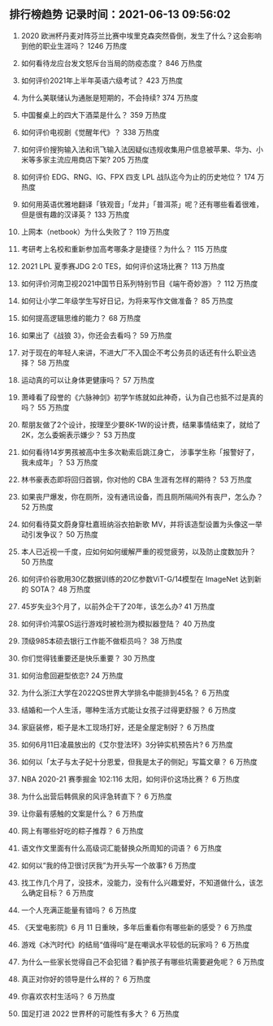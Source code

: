 
## 排行榜趋势 记录时间：2021-06-13 09:56:02
  
  1. 2020 欧洲杯丹麦对阵芬兰比赛中埃里克森突然昏倒，发生了什么？这会影响到他的职业生涯吗？ 1246 万热度
    
  2. 如何看待龙应台发文怒斥台当局的防疫态度？ 846 万热度
    
  3. 如何评价2021年上半年英语六级考试？ 423 万热度
    
  4. 为什么美联储认为通胀是短期的，不会持续? 374 万热度
    
  5. 中国餐桌上的四大下酒菜是什么？ 359 万热度
    
  6. 如何评价电视剧《觉醒年代》？ 338 万热度
    
  7. 如何评价搜狗输入法和讯飞输入法因疑似违规收集用户信息被苹果、华为、小米等多家主流应用商店下架? 205 万热度
    
  8. 如何评价 EDG、RNG、IG、FPX 四支 LPL 战队迄今为止的历史地位？ 174 万热度
    
  9. 如何用英语优雅地翻译「铁观音」「龙井」「普洱茶」呢？还有哪些看着很难，但是很有趣的汉译英？ 133 万热度
    
  10. 上网本（netbook）为什么失败了？ 119 万热度
    
  11. 考研考上名校和重新参加高考哪条才是捷径？为什么？ 115 万热度
    
  12. 2021 LPL 夏季赛JDG 2:0 TES，如何评价这场比赛？ 113 万热度
    
  13. 如何评价河南卫视2021中国节日系列特别节目《端午奇妙游》？ 112 万热度
    
  14. 如何让小学二年级学生写好日记，为将来写作文做准备？ 85 万热度
    
  15. 如何提高逻辑思维的能力？ 68 万热度
    
  16. 如果出了《战狼 3》，你还会去看吗？ 59 万热度
    
  17. 对于现在的年轻人来讲，不进大厂不入国企不考公务员的话还有什么职业选择？ 58 万热度
    
  18. 运动真的可以让身体更健康吗？ 57 万热度
    
  19. 萧峰看了段誉的《六脉神剑》初学乍练就如此神奇，认为自己也抵不过是真的吗？ 55 万热度
    
  20. 帮朋友做了2个设计，按理至少要8K-1W的设计费，结果事情结束了，就给了2K，怎么委婉表示嫌少？ 53 万热度
    
  21. 如何看待14岁男孩被高中生多次勒索后跳江身亡， 涉事学生称「报警好了，我未成年」？ 53 万热度
    
  22. 林书豪表态即将回归首钢，你对他的 CBA 生涯有怎样的期待？ 53 万热度
    
  23. 如果丧尸爆发，你在厕所，没有通讯设备，而且厕所隔间外有丧尸，怎么办？ 52 万热度
    
  24. 如何看待莫文蔚身穿杜嘉班纳浴衣拍新歌 MV，并将该造型设置为头像这一举动引发争议？ 50 万热度
    
  25. 本人已近视一千度，应如何如何缓解严重的视觉疲劳，以及防止度数加升？ 50 万热度
    
  26. 如何评价谷歌用30亿数据训练的20亿参数ViT-G/14模型在 ImageNet 达到新的 SOTA？ 48 万热度
    
  27. 45岁失业3个月了，以前外企干了20年，该怎么办? 41 万热度
    
  28. 如何评价鸿蒙OS运行游戏时被检测为模拟器登陆？ 40 万热度
    
  29. 顶级985本硕去银行工作能不做柜员吗？ 38 万热度
    
  30. 你们觉得钱重要还是快乐重要？ 30 万热度
    
  31. 如何治愈回避型依恋? 24 万热度
    
  32. 为什么浙江大学在2022QS世界大学排名中能排到45名？ 6 万热度
    
  33. 结婚和一个人生活，哪种生活方式能让女孩子过得更舒服？ 6 万热度
    
  34. 家庭装修，柜子是木工现场打好，还是全屋定制好？ 6 万热度
    
  35. 如何6月11日凌晨放出的《艾尔登法环》3分钟实机预告片? 6 万热度
    
  36. 如何以「太子与太子妃十分恩爱，但我是太子的侧妃」写篇文章？ 6 万热度
    
  37. NBA 2020-21 赛季掘金 102:116 太阳，如何评价这场比赛？ 6 万热度
    
  38. 为什么出营后韩佩泉的风评急转直下？ 6 万热度
    
  39. 让你最有感触的文案是什么？ 6 万热度
    
  40. 网上有哪些好吃的粽子推荐？ 6 万热度
    
  41. 语文作文里面有什么高级词汇能替换众所周知的词语？ 6 万热度
    
  42. 如何以“我的侍卫很讨厌我”为开头写一个故事? 6 万热度
    
  43. 找工作几个月了，没技术，没能力，没有什么兴趣爱好，不知道做什么，该怎么确定目标？ 6 万热度
    
  44. 一个人充满正能量有错吗？ 6 万热度
    
  45. 《天堂电影院》6 月 11 日重映，多年后重看你有哪些新的感受？ 6 万热度
    
  46. 游戏《冰汽时代》的结局“值得吗”是在嘲讽水平较低的玩家吗？ 6 万热度
    
  47. 为什么一些家长觉得自己不会犯错？看护孩子有哪些坑需要避免呢？ 6 万热度
    
  48. 真正对你好的领导是什么样的？ 6 万热度
    
  49. 你喜欢农村生活吗？ 6 万热度
    
  50. 国足打进 2022 世界杯的可能性有多大？ 6 万热度
    